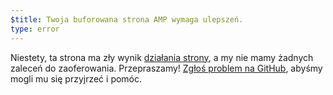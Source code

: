 ```yaml
---
$title: Twoja buforowana strona AMP wymaga ulepszeń.
type: error
---
```


Niestety, ta strona ma zły wynik [działania strony](https://developers.google.com/search/docs/guides/page-experience?hl=pl), a my nie mamy żadnych zaleceń do zaoferowania. Przepraszamy! [Zgłoś problem na GitHub](https://github.com/ampproject/amphtml/issues/new?assignees=&labels=Type%3A+Page+experience&template=page-experience.md&title=Page+experience+issue), abyśmy mogli mu się przyjrzeć i pomóc.
